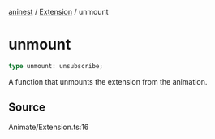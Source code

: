 [aninest](../../index.md) / [Extension](../index.md) / unmount

# unmount

```ts
type unmount: unsubscribe;
```

A function that unmounts the extension from the animation.

## Source

Animate/Extension.ts:16
